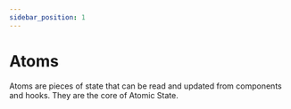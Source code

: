 ```yaml
---
sidebar_position: 1
---
```


# Atoms

Atoms are pieces of state that can be read and updated from components and hooks. They are the core of Atomic State.